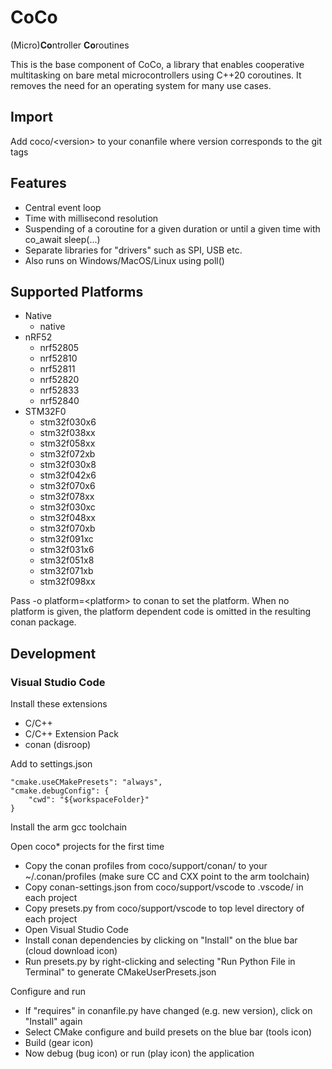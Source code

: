# CoCo

(Micro)**Co**ntroller **Co**routines

This is the base component of CoCo, a library that enables cooperative multitasking
on bare metal microcontrollers using C++20 coroutines. It removes the need for an
operating system for many use cases.

## Import
Add coco/\<version> to your conanfile where version corresponds to the git tags

## Features
* Central event loop
* Time with millisecond resolution
* Suspending of a coroutine for a given duration or until a given time with co_await sleep(...)
* Separate libraries for "drivers" such as SPI, USB etc.
* Also runs on Windows/MacOS/Linux using poll()

## Supported Platforms
* Native
  * native
* nRF52
  * nrf52805
  * nrf52810
  * nrf52811
  * nrf52820
  * nrf52833
  * nrf52840
* STM32F0
  * stm32f030x6
  * stm32f038xx
  * stm32f058xx
  * stm32f072xb
  * stm32f030x8
  * stm32f042x6
  * stm32f070x6
  * stm32f078xx
  * stm32f030xc
  * stm32f048xx
  * stm32f070xb
  * stm32f091xc
  * stm32f031x6
  * stm32f051x8
  * stm32f071xb
  * stm32f098xx

Pass -o platform=\<platform> to conan to set the platform. When no platform is given, the platform dependent code is omitted in the resulting conan package.

## Development

### Visual Studio Code

Install these extensions
- C/C++
- C/C++ Extension Pack
- conan (disroop)

Add to settings.json
```
"cmake.useCMakePresets": "always",
"cmake.debugConfig": {
    "cwd": "${workspaceFolder}"
}
```

Install the arm gcc toolchain

Open coco* projects for the first time
- Copy the conan profiles from coco/support/conan/ to your ~/.conan/profiles (make sure CC and CXX point to the arm toolchain)
- Copy conan-settings.json from coco/support/vscode to .vscode/ in each project
- Copy presets.py from coco/support/vscode to top level directory of each project
- Open Visual Studio Code
- Install conan dependencies by clicking on "Install" on the blue bar (cloud download icon)
- Run presets.py by right-clicking and selecting "Run Python File in Terminal" to generate CMakeUserPresets.json

Configure and run
- If "requires" in conanfile.py have changed (e.g. new version), click on "Install" again
- Select CMake configure and build presets on the blue bar (tools icon)
- Build (gear icon)
- Now debug (bug icon) or run (play icon) the application
